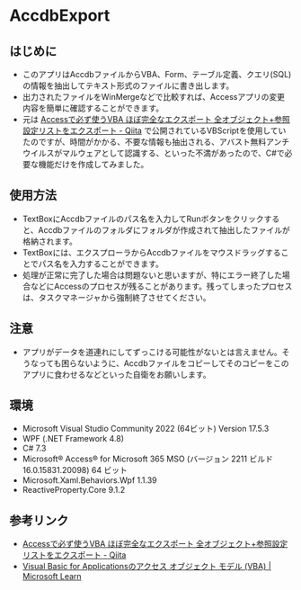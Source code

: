 
# AccdbExport

## はじめに

- このアプリはAccdbファイルからVBA、Form、テーブル定義、クエリ(SQL)の情報を抽出してテキスト形式のファイルに書き出します。
- 出力されたファイルをWinMergeなどで比較すれば、Accessアプリの変更内容を簡単に確認することができます。
- 元は [Accessで必ず使うVBA ほぼ完全なエクスポート 全オブジェクト+参照設定リストをエクスポート - Qiita](https://qiita.com/Q11Q/items/99caf05417f1c3af850c) で公開されているVBScriptを使用していたのですが、時間がかかる、不要な情報も抽出される、アバスト無料アンチウイルスがマルウェアとして認識する、といった不満があったので、C#で必要な機能だけを作成してみました。

## 使用方法

- TextBoxにAccdbファイルのパス名を入力してRunボタンをクリックすると、Accdbファイルのフォルダにフォルダが作成されて抽出したファイルが格納されます。
- TextBoxには、エクスプローラからAccdbファイルをマウスドラッグすることでパス名を入力することができます。
- 処理が正常に完了した場合は問題ないと思いますが、特にエラー終了した場合などにAccessのプロセスが残ることがあります。残ってしまったプロセスは、タスクマネージャから強制終了させてください。

## 注意

- アプリがデータを道連れにしてずっこける可能性がないとは言えません。そうなっても困らないように、Accdbファイルをコピーしてそのコピーをこのアプリに食わせるなどといった自衛をお願いします。

## 環境

- Microsoft Visual Studio Community 2022 (64ビット) Version 17.5.3
- WPF (.NET Framework 4.8)
- C# 7.3
- Microsoft® Access® for Microsoft 365 MSO (バージョン 2211 ビルド 16.0.15831.20098) 64 ビット
- Microsoft.Xaml.Behaviors.Wpf 1.1.39
- ReactiveProperty.Core 9.1.2

## 参考リンク

- [Accessで必ず使うVBA ほぼ完全なエクスポート 全オブジェクト+参照設定リストをエクスポート - Qiita](https://qiita.com/Q11Q/items/99caf05417f1c3af850c)
- [Visual Basic for Applicationsのアクセス オブジェクト モデル (VBA) | Microsoft Learn](https://learn.microsoft.com/ja-jp/office/vba/api/overview/access/object-model)
